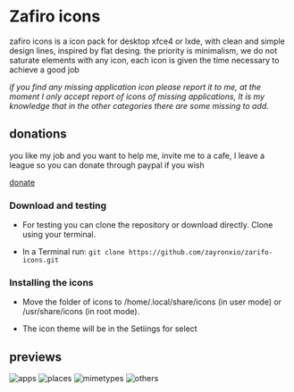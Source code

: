 
# Zafiro icons 
zafiro icons is a icon pack for desktop xfce4 or lxde, with clean and simple design lines, inspired by flat desing. 
the priority is minimalism, we do not saturate elements with any icon,
each icon is given the time necessary to achieve a good job

*if you find any missing application icon please report it to me,
at the moment I only accept report of icons of missing applications,
It is my knowledge that in the other categories there are some missing to add.*

## donations
you like my job and you want to help me, invite me to a cafe, I leave a league so you can donate through paypal if you wish

[donate](https://www.paypal.me/zayronxio)

### Download and testing

   - For testing you can clone the repository or download directly. Clone using your terminal.

   - In a Terminal run: 
    `git clone https://github.com/zayronxio/zarifo-icons.git`

### Installing the icons

   - Move the folder of icons to /home/.local/share/icons (in user mode) or /usr/share/icons (in root mode).

   - The icon theme will be in the Setiings for select
   


## previews

![apps](https://raw.githubusercontent.com/zayronxio/Zafiro-icons/master/previews/apps.png)
![places](https://raw.githubusercontent.com/zayronxio/Zafiro-icons/master/previews/places.png)
![mimetypes](https://raw.githubusercontent.com/zayronxio/Zafiro-icons/master/previews/mimetypes.png)
![others](https://raw.githubusercontent.com/zayronxio/Zafiro-icons/master/previews/others.png)
